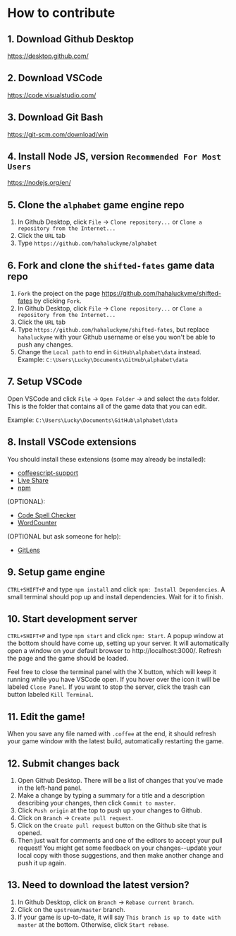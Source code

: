 # How to contribute

## 1. Download Github Desktop
https://desktop.github.com/

## 2. Download VSCode
https://code.visualstudio.com/

## 3. Download Git Bash
https://git-scm.com/download/win

## 4. Install Node JS, version `Recommended For Most Users`
https://nodejs.org/en/

## 5. Clone the `alphabet` game engine repo
1. In Github Desktop, click `File` -> `Clone repository...` or `Clone a repository from the Internet...`
2. Click the `URL` tab
3. Type `https://github.com/hahaluckyme/alphabet`

## 6. Fork and clone the `shifted-fates` game data repo
1. `Fork` the project on the page https://github.com/hahaluckyme/shifted-fates by clicking `Fork`.
2. In Github Desktop, click `File` -> `Clone repository...` or `Clone a repository from the Internet...`
3. Click the `URL` tab
4. Type `https://github.com/hahaluckyme/shifted-fates`, but replace `hahaluckyme` with your Github username or else you won't be able to push any changes.
5. Change the `Local path` to end in `GitHub\alphabet\data` instead. Example: `C:\Users\Lucky\Documents\GitHub\alphabet\data`

## 7. Setup VSCode
Open VSCode and click `File` -> `Open Folder` -> and select the `data` folder. This is the folder that contains all of the game data that you can edit.

Example: `C:\Users\Lucky\Documents\GitHub\alphabet\data`

## 8. Install VSCode extensions
You should install these extensions (some may already be installed):
- [coffeescript-support](https://marketplace.visualstudio.com/items?itemName=yorkxin.coffeescript-support)
- [Live Share](https://marketplace.visualstudio.com/items?itemName=MS-vsliveshare.vsliveshare)
- [npm](https://marketplace.visualstudio.com/items?itemName=eg2.vscode-npm-script)

(OPTIONAL):
- [Code Spell Checker](https://marketplace.visualstudio.com/items?itemName=streetsidesoftware.code-spell-checker)
- [WordCounter](https://marketplace.visualstudio.com/items?itemName=kirozen.wordcounter)

(OPTIONAL but ask someone for help):
- [GitLens](https://marketplace.visualstudio.com/items?itemName=eamodio.gitlens)

## 9. Setup game engine
`CTRL+SHIFT+P` and type `npm install` and click `npm: Install Dependencies`.
A small terminal should pop up and install dependencies. Wait for it to finish.

## 10. Start development server
`CTRL+SHIFT+P` and type `npm start` and click `npm: Start`. A popup window at the bottom should have come up, setting up your server. It will automatically open a window on your default browser to http://localhost:3000/. Refresh the page and the game should be loaded.

Feel free to close the terminal panel with the X button, which will keep it running while you have VSCode open. If you hover over the icon it will be labeled `Close Panel`. If you want to stop the server, click the trash can button labeled `Kill Terminal`.

## 11. Edit the game!
When you save any file named with `.coffee` at the end, it should refresh your game window with the latest build, automatically restarting the game.

## 12. Submit changes back
1. Open Github Desktop. There will be a list of changes that you've made in the left-hand panel.
2. Make a change by typing a summary for a title and a description describing your changes, then click `Commit to master`.
3. Click `Push origin` at the top to push up your changes to Github.
4. Click on `Branch` -> `Create pull request`.
5. Click on the `Create pull request` button on the Github site that is opened.
6. Then just wait for comments and one of the editors to accept your pull request! You might get some feedback on your changes--update your local copy with those suggestions, and then make another change and push it up again.

## 13. Need to download the latest version?
1. In Github Desktop, click on `Branch` -> `Rebase current branch`.
2. Click on the `upstream/master` branch.
3. If your game is up-to-date, it will say `This branch is up to date with master` at the bottom. Otherwise, click `Start rebase`.
